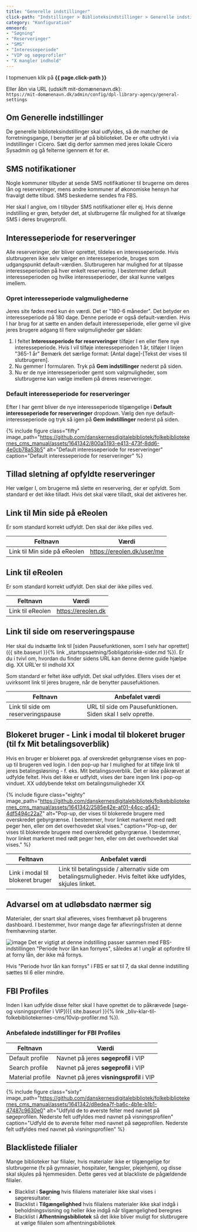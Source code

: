 ```yaml
---
title: "Generelle indstillinger"
click-path: "Indstillinger > Biblioteksindstillinger > Generelle indstillinger"
category: "Konfiguration"
emneord: 
- "Søgning"
- "Reserveringer"
- "SMS"
- "Interesseperiode"
- "VIP og søgeprofiler"
- "X mangler indhold"
---
```


I topmenuen klik på **{{ page.click-path }}**

Eller åbn via URL (udskift mit-domænenavn.dk):\
`https://mit-domænenavn.dk/admin/config/dpl-library-agency/general-settings`

## Om Generelle indstillinger
De generelle biblioteksindstillinger skal udfyldes, så de matcher de forretningsgange, I benytter jer af på biblioteket. De er ofte udtrykt i via indstillinger i Cicero. Sæt dig derfor sammen med jeres lokale Cicero Sysadmin og gå felterne igennem ét for ét.

## SMS notifikationer
Nogle kommuner tilbyder at sende SMS notifikationer til brugerne om deres lån og reserveringer, mens andre kommuner af økonomiske hensyn har fravalgt dette tilbud. SMS beskederne sendes fra FBS. 

Her skal I angive, om I tilbyder SMS notifikationer eller ej. Hvis denne indstilling er grøn, betyder det, at slutbrugerne får mulighed for at tilvælge SMS i deres brugerprofil.

## Interesseperiode for reserveringer
Alle reserveringer, der bliver oprettet, tildeles en interesseperiode. Hvis slutbrugeren ikke selv vælger en interesseperiode, bruges som udgangspunkt default-værdien. Slutbrugeren har mulighed for at tilpasse interesseperioden på hver enkelt reservering. I bestemmer default interesseperioden og hvilke interesseperioder, der skal kunne vælges imellem.

### Opret interesseperiode valgmulighederne
Jeres site fødes med kun én værdi. Det er "180-6 måneder". Det betyder en interesseperiode på 180 dage. Denne periode er også default-værdien. Hvis I har brug for at sætte en anden default interesseperiode, eller gerne vil give jeres brugere adgang til flere valgmuligheder gør sådan:

1. I feltet **Interesseperiode for reserveringer** tilføjer I en eller flere nye interesseperiode. Hvis I vil tilføje interesseperioden 1 år, tilføjer I linjen "365-1 år" Bemærk det særlige format: [Antal dage]-[Tekst der vises til slutbrugeren].
2. Nu gemmer I formularen. Tryk på **Gem indstillinger** nederst på siden.
3. Nu er de nye interesseperioder gemt som valgmuligheder, som slutbrugerne kan vælge imellem på dreres reserveringer.

### Default interesseperiode for reserveringer
Efter I har gemt bliver de nye interesseperiode tilgængelige i **Default interesseperiode for reserveringer** dropdown. Vælg den nye default-interesseperiode og tryk så igen på **Gem indstillinger** nederst på siden. 

{% include figure class="fifty" image_path="https://github.com/danskernesdigitalebibliotek/folkebibliotekernes_cms_manual/assets/1641342/800a5193-e413-473f-8dd6-4e0cb78a53b5" alt="Default interesseperiode for reserveringer" caption="Default interesseperiode for reserveringer" %} 
 
## Tillad sletning af opfyldte reserveringer
Her vælger I, om brugerne må slette en reservering, der er opfyldt. Som standard er det ikke tilladt. Hvis det skal være tilladt, skal det aktiveres her.

## Link til Min side på eReolen
Er som standard korrekt udfyldt. Den skal der ikke pilles ved.

|Feltnavn|Værdi|
|---|---|
|Link til Min side på eReolen|https://ereolen.dk/user/me|

## Link til eReolen
Er som standard korrekt udfyldt. Den skal der ikke pilles ved.

|Feltnavn|Værdi|
|---|---|
|Link til eReolen|https://ereolen.dk|

## Link til side om reserveringspause
Her skal du indsætte link til [siden Pausefunktionen, som I selv har oprettet]({{ site.baseurl }}{% link _startopsaetning/5obligatoriske-sider.md %}). Er du i tvivl om, hvordan du finder sidens URL kan denne denne guide hjælpe dig.
XX URL'er til indhold XX

Som standard er feltet ikke udfyldt. Det skal udfyldes. Ellers vises der et uvirksomt link til jeres brugere, når de benytter pausefuktionen.

|Feltnavn|Anbefalet værdi|
|---|---|
|Link til side om reserveringspause|URL til side om Pausefunktionen. Siden skal I selv oprette.|

## Blokeret bruger -  Link i modal til blokeret bruger (til fx Mit betalingsoverblik)
Hvis en bruger er blokeret pga. af overskredet gebyrgrænse vises en pop-up til brugeren ved login. I den pop-up har I mulighed for at tilføje link til jeres betalingsløsning - f. eks. Mit betalingsoverblik. Det er ikke påkrævet at udfylde feltet. Hvis det ikke er udfyldt, vises der bare ingen link i pop-op vinduet. XX uddybende tekst om betalingsmuligheder XX

{% include figure class="eighty" image_path="https://github.com/danskernesdigitalebibliotek/folkebibliotekernes_cms_manual/assets/1641342/2585e42e-af01-44cc-a543-4df5494c22a7" alt="Pop-up, der vises til blokerede brugere med overskredet gebyrgrænse. I bestemmer, hvor linket markeret med rødt peger hen, eller om det overhovedet skal vises." caption="Pop-up, der vises til blokerede brugere med overskredet gebyrgrænse. I bestemmer, hvor linket markeret med rødt peger hen, eller om det overhovedet skal vises." %} 

|Feltnavn|Anbefalet værdi|
|---|---|
|Link i modal til blokeret bruger|Link til betalingsside / alternativ side om betalingsmuligheder. Hvis feltet ikke udfyldes, skjules linket.|

## Advarsel om at udløbsdato nærmer sig
Materialer, der snart skal afleveres, vises fremhævet på brugerens dashboard. I bestemmer, hvor mange dage før aflevringsfristen at denne fremhævning starter.


![image](https://github.com/danskernesdigitalebibliotek/folkebibliotekernes_cms_manual/assets/1641342/2ac3dcb8-8c9a-4b57-a844-dc5f6663fafc)
Det er vigtigt at denne indstilling passer sammen med FBS-indstillingen "Periode hvor lån kan fornyes", således at I ungår at opfordre til at forny lån, der ikke må fornys.

Hvis "Periode hvor lån kan fornys" i FBS er sat til 7, da skal denne indstilling sættes til 6 eller mindre.

## FBI Profiles
Inden I kan udfylde disse felter skal I have oprettet de to påkrævede [søge- og visningsprofiler i VIP]({{ site.baseurl }}{% link _bliv-klar-til-folkebibliotekernes-cms/10vip-profiler.md %}).

### Anbefalede indstillinger for FBI Profiles

|Feltnavn|Værdi|
|---|---|
|Default profile|Navnet på jeres **søgeprofil** i VIP|
|Search profile|Navnet på jeres **søgeprofil** i VIP|
|Material profile|Navnet på jeres **visningsprofil** i VIP|

{% include figure class="sixty" image_path="https://github.com/danskernesdigitalebibliotek/folkebibliotekernes_cms_manual/assets/1641342/d8edea7f-ba6c-4b1e-b1b1-47487c9630e0" alt="Udfyld de to øverste felter med navnet på søgeprofilen. Nederste felt udfyldes med navnet på visningsprofilen" caption="Udfyld de to øverste felter med navnet på søgeprofilen. Nederste felt udfyldes med navnet på visningsprofilen" %} 

## Blacklistede filialer
Mange biblioteker har filialer, hvis materialer ikke er tilgængelige for slutbrugerne (fx på gymnasier,
hospitaler, fængsler, plejehjem), og disse skal skjules på hjemmesiden. Dette gøres ved at blackliste
de pågældende filialer.

- Blacklist i **Søgning** hvis filialens materialer ikke skal vises i søgeresultater.
- Blacklist i **Tilgængelighhed** hvis filialens materialer ikke skal indgå  i beholdningsvisning og heller ikke indgå når tilgængelighed beregnes
- Blacklist i **Afhentningsbibliotek** så det ikke bliver muligt for slutbrugere at vælge filialen som afhentningsbibliotek 


